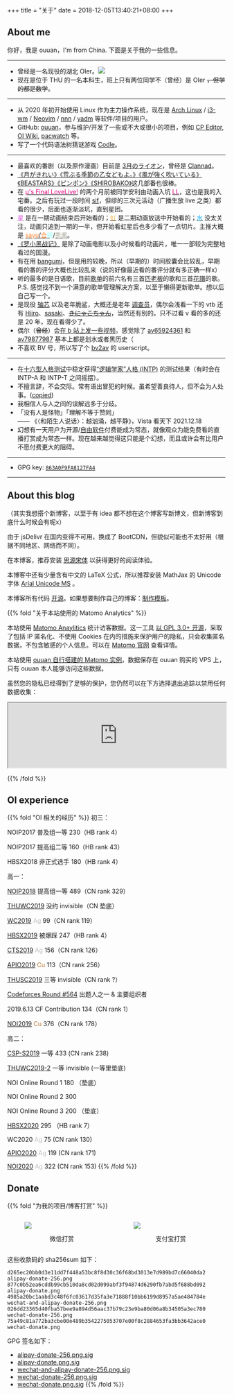 +++
title = "关于"
date = 2018-12-05T13:40:21+08:00
+++

## About me

你好，我是 ouuan，I'm from China. 下面是关于我的一些信息。

---

-   曾经是一名现役的湖北 OIer。[![](https://cfrating.ihcr.top/?user=ouuan&style=flat-square)](https://codeforces.com/profile/ouuan)
-   现在是位于 THU 的一名本科生，班上只有两位同学不（曾经）是 OIer ~~，但学的都是数学~~。

---

-   从 2020 年初开始使用 Linux 作为主力操作系统，现在是 [Arch Linux](https://wiki.archlinux.org/title/Arch_Linux) / [i3-wm](https://i3wm.org/) / [Neovim](https://neovim.io/) / [nnn](https://github.com/jarun/nnn) / [yadm](https://github.com/TheLocehiliosan/yadm) 等软件/项目的用户。
-   GitHub: [ouuan](https://github.com/ouuan)，参与维护/开发了一些或不大或很小的项目，例如 [CP Editor](https://github.com/cpeditor/cpeditor), [OI Wiki](https://github.com/OI-wiki/OI-wiki), [pacwatch](https://github.com/ouuan/pacwatch) 等。
-   写了一个代码语法树猜谜游戏 [Codle](https://codle.ouuan.moe/)。

---

<style>
.muse {
    color: #E50080 !important;
}
.aqours {
    color: #19B1F6 !important;
}
.nijigasaki {
    color: #F8B656 !important;
}
.liella {
    color: #DA57D8 !important;
}
.kanon {
    color: #FF7F27 !important;
}
.kuku {
    color: #A0FFF9 !important;
}
.mia {
    color: #A9A898 !important;
}
</style>

-   最喜欢的番剧（以及原作漫画）目前是 [3月のライオン](https://www.bilibili.com/bangumi/media/md5523/)，曾经是 [Clannad](https://www.bilibili.com/bangumi/media/md1177/)。
-   [《月がきれい》](https://www.bilibili.com/bangumi/media/md5989/)[《荒ぶる季節の乙女どもよ。》](https://www.bilibili.com/bangumi/media/md28221421/)[《風が強く吹いている》](https://www.bilibili.com/bangumi/media/md139352/)[《BEASTARS》](https://www.bilibili.com/bangumi/media/md28222618/)[《ピンポン》](https://www.bilibili.com/bangumi/media/md28221545/)[《SHIROBAKO》](https://www.bilibili.com/bangumi/media/md28228902/)这几部番也很棒。
-   在 [<span class="muse">μ's Final LoveLive!</span>](https://zh.moegirl.org.cn/μ's_Final_LoveLive!_~μ'sic_Forever~) 的两个月前被同学安利由动画入坑 [<span class="muse">LL</span>](https://zh.moegirl.org.cn/LoveLive!)，这也是我的入宅番。之后有玩过一段时间 [sif](https://zh.moegirl.org.cn/zh-cn/LoveLive!学园偶像祭)，但缪的三次元活动（广播生放 live 之类）都看的很少，后面也逐渐淡坑，直到星团。
-   [<span class="liella">星</span>](https://zh.moegirl.org.cn/LoveLive!Superstar!!) 是在一期动画结束后开始看的；[<span class="nijigasaki">虹</span>](https://zh.moegirl.org.cn/LoveLive!虹咲学园学园偶像同好会) 是二期动画放送中开始看的；[<span class="aqours">水</span>](https://zh.moegirl.org.cn/LoveLive!Sunshine!!) 没太关注，动画只追到一期的一半，但开始看虹星后也多少看了一点切片。主推大概是 [<span class="kanon">sayu</span>/<span class="kanon">合</span>](https://zh.moegirl.org.cn/伊达小百合)[<span class="kuku">鲤</span>](https://zh.moegirl.org.cn/Liyuu)/[<span class="mia">秀酱</span>](https://zh.moegirl.org.cn/内田秀)。
-   [《罗小黑战记》](https://www.bilibili.com/bangumi/media/md1733/) 是除了动画电影以及小时候看的动画片，唯一一部较为完整地看过的国漫。
-   有在用 [bangumi](https://bangumi.tv/user/ouuan)，但是用的较晚，所以（早期的）时间胶囊会比较乱，早期看的番的评分大概也比较乱来（说的好像最近看的番评分就有多正确一样x）
-   听的最多的是日语歌，目前[歌单](https://music.163.com/#/playlist?id=5091819419)的前六名有三首[匹老板](https://space.bilibili.com/203655966/)的歌和三首[花譜](https://space.bilibili.com/488970166/)的歌。  
    P.S. 感觉找不到一个满意的歌单管理解决方案，以至于懒得更新歌单。想以后自己写一个。
-   是现役 [轴芯](https://zh.moegirl.org.cn/轴伊) 以及老年脆鲨，大概还是老年 [调查员](https://zh.moegirl.org.cn/无理)，偶尔会浅看一下的 vtb 还有 [Hiiro](https://zh.moegirl.org.cn/Hiiro)、[sasaki](https://zh.moegirl.org.cn/笹木咲)、~~[きにゃこちゃん](https://zh.moegirl.org.cn/法元明菜)~~，当然还有别的。只不过看 v 看的多的还是 20 年，现在看得少了。
-   偶尔（~~曾经~~）会[在 b 站上发一些视频](https://space.bilibili.com/11067182)。感觉除了 [av65924361](https://www.bilibili.com/video/av65924361) 和 [av79877987](https://www.bilibili.com/video/av79877987) 基本上都是划水或者黑历史（
-   不喜欢 BV 号，所以写了个 [bv2av](https://greasyfork.org/zh-CN/scripts/398535-bv2av) 的 userscript。

---

-   在[十六型人格测试](https://www.16personalities.com/ch/)中稳定获得[“逻辑学家”人格 (INTP)](https://www.16personalities.com/ch/intp-人格) 的测试结果（有时会在 INTP-A 和 INTP-T 之间摇摆）。
-   不擅言辞，不会交际。常有语出冒犯的时候。虽希望善良待人，但不会为人处事。([copied](http://web.archive.org/web/20210123202817/https://blog.yuuta.moe/about/))
-   我相信人与人之间的误解远多于分歧。
-   「没有人是怪物」「理解不等于赞同」  
    —— 《〈和陌生人说话〉：越汹涌，越平静》，Vista 看天下 2021.12.18
-   幻想有一天用户为开源/[自由软件](https://www.gnu.org/philosophy/free-sw.html)付费能成为常态，就像观众为能免费看的直播打赏成为常态一样。现在越来越觉得这只能是个幻想，而且或许会有比用户不愿付费更大的阻碍。

---

-   GPG key: [`863A0F9FA8127FA4`](https://github.com/ouuan.gpg)

---

## About this blog

（其实我想搭个新博客，以至于有 idea 都不想在这个博客写新博文，但新博客到底什么时候会有呢x）

由于 jsDelivr 在国内变得不可用，换成了 BootCDN，但貌似可能也不太好用（根据不同地区、网络而不同）。

在本博客，推荐安装 [思源宋体](/fonts/SourceHanSerifSC-Regular.otf) 以获得更好的阅读体验。

本博客中还有少量含有中文的 LaTeX 公式，所以推荐安装 MathJax 的 Unicode 字体 [Arial Unicode MS](/fonts/arial-unicode-ms_2.ttf) 。

本博客所有代码 [开源](https://github.com/ouuan/hugo-blog)。如果想要制作自己的博客：[制作模板](https://github.com/ouuan/hugo-blog-template)。

{{% fold "关于本站使用的 Matomo Analytics" %}}

本站使用 [Matomo Anaylitics](https://matomo.org/) 统计访客数据。这一工具 [以 GPL 3.0+ 开源](https://github.com/matomo-org/matomo)，采取了包括 IP 匿名化、不使用 Cookies 在内的措施来保护用户的隐私，只会收集匿名数据，不包含敏感的个人信息。可以在 [Matomo 官网](https://matomo.org/privacy/) 查看详情。

本站使用 [ouuan 自行搭建的 Matomo 实例](https://matomo.ouuan.moe)，数据保存在 ouuan 购买的 VPS 上，只有 ouuan 本人能够访问这些数据。

虽然您的隐私已经得到了足够的保护，您仍然可以在下方选择退出追踪以禁用任何数据收集：

<iframe
    style="width: 600px; max-width: 100%;"
    src="https://matomo.ouuan.moe/index.php?module=CoreAdminHome&action=optOut&language=zh-cn"
></iframe>

{{% /fold %}}

## OI experience

{{% fold "OI 相关的经历" %}}
初三：

NOIP2017 普及组一等 $230$（HB rank $4$）

NOIP2017 提高组二等 $160$（HB rank $43$）

HBSX2018 非正式选手 $180$（HB rank $4$）

高一：

[NOIP2018](/post/noip2018提高组游记/) 提高组一等 $489$（CN rank $329$）

[THUWC2019](/post/2019thuwc-wc冬眠记/#day-0-8) 没约 invisible（CN 垫底）

[WC2019](/post/2019thuwc-wc冬眠记/#day--4) <font color="silver">Ag</font> $99$（CN rank $119$）

[HBSX2019](/post/十二省联考2019-游记-题解/) 被爆踩 $247$（HB rank $4$）

[CTS2019](/post/300iq奔北坡/#arrival) <font color = "silver">Ag</font> $156$（CN rank $126$）

[APIO2019](/post/300iq奔北坡/#apio-讲课-day-1) <font color = "#B87333">Cu</font> $113$（CN rank $256$）

[THUSC2019](/post/300iq奔北坡/#thusc-day--1) 三等 invisible（CN rank $?$）

[Codeforces Round #564](/post/bad-round-与出题人的坚守) 出题人之一 & 主要组织者

2019.6.13 CF Contribution 134（CN rank $1$）

[NOI2019](/post/nio9102-落雨大/) <font color = "#B87333">Cu</font> $376$（CN rank $178$）

高二：

[CSP-S2019](/post/悬崖边的踟蹰-csp-s-2019/) 一等 $433$ (CN rank $238$)

[THUWC2019-2](/post/thuwc2019-第二轮冬眠/) 一等 invisible (一等里垫底)

NOI Online Round 1 $180$ （垫底）

NOI Online Round 2 $300$

NOI Online Round 3 $200$ （垫底）

[HBSX2020](/post/hbsx2020/) $295$ （HB rank $7$）

WC2020 <font color="silver">Ag</font> $75$ (CN rank $130$)

[APIO2020](/post/apio-noi-2020/#apio) <font color="silver">Ag</font> $119$ (CN rank $171$)

[NOI2020](/post/apio-noi-2020/#noi) <font color="silver">Ag</font> $322$ (CN rank $153$)
{{% /fold %}}

## Donate

{{% fold "为我的项目/博客打赏" %}}

<style>
.donate {
    display: flex;
}

.donate figure {
    flex: 1;
}

.donate figcaption {
    padding-top: 12px;
    text-align: center;
}
</style>

<div class="donate">
<figure>
<img src="/wechat-donate.png"/>
<figcaption>微信打赏</figcaption>
</figure>
<figure>
<img src="/alipay-donate.png"/>
<figcaption>支付宝打赏</figcaption>
</figure>
</div>

这些收款码的 sha256sum 如下：

```plain
d265ec20bb0d3e11dd7f448a53bc8f8d30c36f68bd3013e7d989bd7c66040da2  alipay-donate-256.png
877c0b52ea6cddb99cb510da8cd02d099abf3f94874d6290fb7abd5f688bd092  alipay-donate.png
4985a20bc1aabd3c48f6fc03617d35fa3e71888f10bb6199d8957a5ae484784e  wechat-and-alipay-donate-256.png
026dd23365d40fba57bee9a894d56aac37b79c23e9ba80d06a8b34505a3ec780  wechat-donate-256.png
75a49c81a772ba3cbe00e489b3542275053707e00f8c2884653fa3bb3642ace0  wechat-donate.png
```

GPG 签名如下：

-   [alipay-donate-256.png.sig](/alipay-donate-256.png.sig)
-   [alipay-donate.png.sig](/alipay-donate.png.sig)
-   [wechat-and-alipay-donate-256.png.sig](/wechat-and-alipay-donate-256.png.sig)
-   [wechat-donate-256.png.sig](/wechat-donate-256.png.sig)
-   [wechat-donate.png.sig](/wechat-donate.png.sig)
{{% /fold %}}

<script>
if (window.location.hash === '#donate') {
    document.querySelector('#donate~details').setAttribute('open', '');
}
</script>

